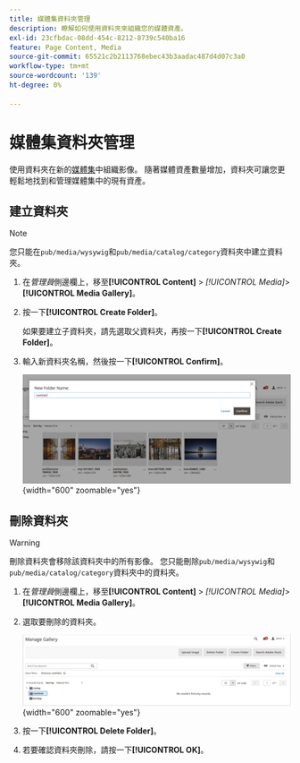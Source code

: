 ```yaml
---
title: 媒體集資料夾管理
description: 瞭解如何使用資料夾來組織您的媒體資產。
exl-id: 23cfbdac-08dd-454c-8212-8739c540ba16
feature: Page Content, Media
source-git-commit: 65521c2b2113768ebec43b3aadac487d4d07c3a0
workflow-type: tm+mt
source-wordcount: '139'
ht-degree: 0%

---
```


# 媒體集資料夾管理

使用資料夾在新的[媒體集](media-gallery.md)中組織影像。 隨著媒體資產數量增加，資料夾可讓您更輕鬆地找到和管理媒體集中的現有資產。

## 建立資料夾

>[!NOTE]
>
>您只能在`pub/media/wysywig`和`pub/media/catalog/category`資料夾中建立資料夾。

1. 在&#x200B;_管理員_&#x200B;側邊欄上，移至&#x200B;**[!UICONTROL Content]** > _[!UICONTROL Media]_>**[!UICONTROL Media Gallery]**。

1. 按一下&#x200B;**[!UICONTROL Create Folder]**。

   如果要建立子資料夾，請先選取父資料夾，再按一下&#x200B;**[!UICONTROL Create Folder]**。

1. 輸入新資料夾名稱，然後按一下&#x200B;**[!UICONTROL Confirm]**。

   ![新資料夾名稱](./assets/media-gallery-folder-name.png){width="600" zoomable="yes"}

## 刪除資料夾

>[!WARNING]
>
>刪除資料夾會移除該資料夾中的所有影像。 您只能刪除`pub/media/wysywig`和`pub/media/catalog/category`資料夾中的資料夾。

1. 在&#x200B;_管理員_&#x200B;側邊欄上，移至&#x200B;**[!UICONTROL Content]** > _[!UICONTROL Media]_>**[!UICONTROL Media Gallery]**。

1. 選取要刪除的資料夾。

   ![選取資料夾](./assets/media-gallery-selected-folder.png){width="600" zoomable="yes"}

1. 按一下&#x200B;**[!UICONTROL Delete Folder]**。

1. 若要確認資料夾刪除，請按一下&#x200B;**[!UICONTROL OK]**。
